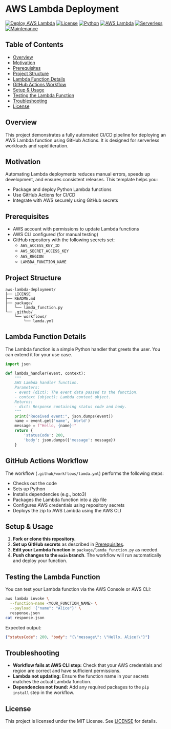 # AWS Lambda Deployment

[![Deploy AWS Lambda](https://github.com/matthewntsiful/aws-lambda-deployment/actions/workflows/lambda.yml/badge.svg)](https://github.com/matthewntsiful/aws-lambda-deployment/actions/workflows/lambda.yml)
[![License](https://img.shields.io/badge/license-MIT-blue.svg)](LICENSE)
[![Python](https://img.shields.io/badge/python-3.x-blue)](https://www.python.org/)
[![AWS Lambda](https://img.shields.io/badge/AWS-Lambda-orange.svg)](https://aws.amazon.com/lambda/)
[![Serverless](https://img.shields.io/badge/serverless-ready-brightgreen.svg)](https://aws.amazon.com/lambda/)
[![Maintenance](https://img.shields.io/badge/maintained-yes-green.svg)](https://github.com/Matthieu/aws-lambda-deployment/commits/main)

## Table of Contents

- [Overview](#overview)
- [Motivation](#motivation)
- [Prerequisites](#prerequisites)
- [Project Structure](#project-structure)
- [Lambda Function Details](#lambda-function-details)
- [GitHub Actions Workflow](#github-actions-workflow)
- [Setup & Usage](#setup--usage)
- [Testing the Lambda Function](#testing-the-lambda-function)
- [Troubleshooting](#troubleshooting)
- [License](#license)

## Overview

This project demonstrates a fully automated CI/CD pipeline for deploying an AWS Lambda function using GitHub Actions. It is designed for serverless workloads and rapid iteration.

## Motivation

Automating Lambda deployments reduces manual errors, speeds up development, and ensures consistent releases. This template helps you:
- Package and deploy Python Lambda functions
- Use GitHub Actions for CI/CD
- Integrate with AWS securely using GitHub secrets

## Prerequisites

- AWS account with permissions to update Lambda functions
- AWS CLI configured (for manual testing)
- GitHub repository with the following secrets set:
  - `AWS_ACCESS_KEY_ID`
  - `AWS_SECRET_ACCESS_KEY`
  - `AWS_REGION`
  - `LAMBDA_FUNCTION_NAME`

## Project Structure

```text
aws-lambda-deployment/
├── LICENSE
├── README.md
├── package/
│   └── lamda_function.py
└── .github/
    └── workflows/
        └── lamda.yml
```

## Lambda Function Details

The Lambda function is a simple Python handler that greets the user. You can extend it for your use case.

```python
import json

def lambda_handler(event, context):
    """
    AWS Lambda handler function.
    Parameters:
    - event (dict): The event data passed to the function.
    - context (object): Lambda context object.
    Returns:
    - dict: Response containing status code and body.
    """
    print("Received event:", json.dumps(event))
    name = event.get('name', 'World')
    message = f"Hello, {name}!"
    return {
        'statusCode': 200,
        'body': json.dumps({'message': message})
    }
```

## GitHub Actions Workflow

The workflow (`.github/workflows/lamda.yml`) performs the following steps:

- Checks out the code
- Sets up Python
- Installs dependencies (e.g., boto3)
- Packages the Lambda function into a zip file
- Configures AWS credentials using repository secrets
- Deploys the zip to AWS Lambda using the AWS CLI

## Setup & Usage

1. **Fork or clone this repository.**
2. **Set up GitHub secrets** as described in [Prerequisites](#prerequisites).
3. **Edit your Lambda function** in `package/lamda_function.py` as needed.
4. **Push changes to the `main` branch**. The workflow will run automatically and deploy your function.

## Testing the Lambda Function

You can test your Lambda function via the AWS Console or AWS CLI:

```bash
aws lambda invoke \
  --function-name <YOUR_FUNCTION_NAME> \
  --payload '{"name": "Alice"}' \
  response.json
cat response.json
```

Expected output:

```json
{"statusCode": 200, "body": "{\"message\": \"Hello, Alice!\"}"}
```

## Troubleshooting

- **Workflow fails at AWS CLI step:** Check that your AWS credentials and region are correct and have sufficient permissions.
- **Lambda not updating:** Ensure the function name in your secrets matches the actual Lambda function.
- **Dependencies not found:** Add any required packages to the `pip install` step in the workflow.

## License

This project is licensed under the MIT License. See [LICENSE](LICENSE) for details.


